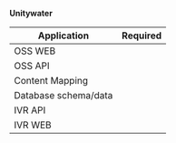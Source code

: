 **Unitywater**


| Application | Required |
|--|--|
| OSS WEB |  |
| OSS API |  |
| Content Mapping |  |
| Database schema/data |  |
| IVR API |  |
| IVR WEB |  |


